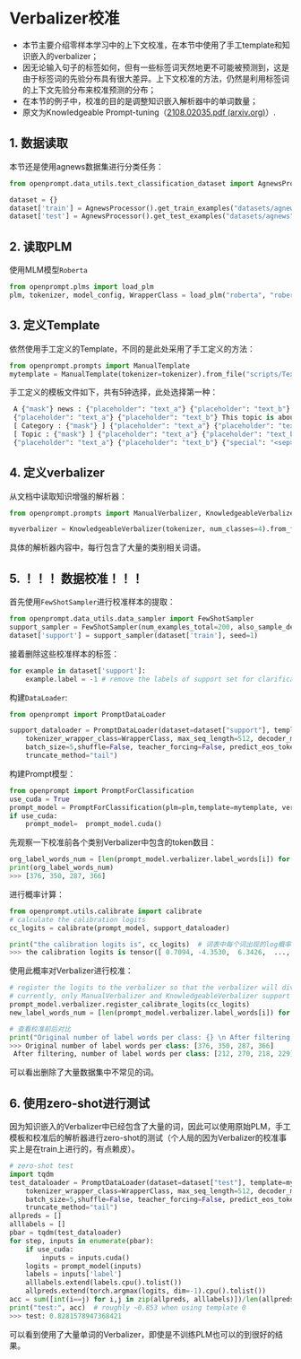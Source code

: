 # Verbalizer校准

- 本节主要介绍零样本学习中的上下文校准，在本节中使用了手工template和知识嵌入的verbalizer；
- 因无论输入句子的标签如何，但有一些标签词天然地更不可能被预测到，这是由于标签词的先验分布具有很大差异。上下文校准的方法，仍然是利用标签词的上下文先验分布来校准预测的分布；
- 在本节的例子中，校准的目的是调整知识嵌入解析器中的单词数量；
- 原文为Knowledgeable Prompt-tuning（[2108.02035.pdf (arxiv.org)](https://arxiv.org/pdf/2108.02035.pdf)）.

## 1. 数据读取

本节还是使用agnews数据集进行分类任务：

```python
from openprompt.data_utils.text_classification_dataset import AgnewsProcessor

dataset = {}
dataset['train'] = AgnewsProcessor().get_train_examples("datasets/agnews")
dataset['test'] = AgnewsProcessor().get_test_examples("datasets/agnews")
```

## 2. 读取PLM

使用MLM模型`Roberta`

```python
from openprompt.plms import load_plm
plm, tokenizer, model_config, WrapperClass = load_plm("roberta", "roberta-base")
```

## 3. 定义Template

依然使用手工定义的Template，不同的是此处采用了手工定义的方法：

```python
from openprompt.prompts import ManualTemplate
mytemplate = ManualTemplate(tokenizer=tokenizer).from_file("scripts/TextClassification/agnews/manual_template.txt", choice=0)
```

手工定义的模板文件如下，共有5钟选择，此处选择第一种：

```python
 A {"mask"} news : {"placeholder": "text_a"} {"placeholder": "text_b"}
 {"placeholder": "text_a"} {"placeholder": "text_b"} This topic is about {"mask"} .
 [ Category : {"mask"} ] {"placeholder": "text_a"} {"placeholder": "text_b"}
 [ Topic : {"mask"} ] {"placeholder": "text_a"} {"placeholder": "text_b"}
 {"placeholder": "text_a"} {"placeholder": "text_b"} {"special": "<sep>"} This topic is about {"mask"} .
```

## 4. 定义verbalizer

从文档中读取知识增强的解析器：

```python
from openprompt.prompts import ManualVerbalizer, KnowledgeableVerbalizer

myverbalizer = KnowledgeableVerbalizer(tokenizer, num_classes=4).from_file("scripts/agnews/knowledgeable_verbalizer.txt")
```

具体的解析器内容中，每行包含了大量的类别相关词语。



## 5. ！！！ 数据校准！！！

首先使用`FewShotSampler`进行校准样本的提取：

```python
from openprompt.data_utils.data_sampler import FewShotSampler
support_sampler = FewShotSampler(num_examples_total=200, also_sample_dev=False)
dataset['support'] = support_sampler(dataset['train'], seed=1)
```

接着删除这些校准样本的标签：

```python
for example in dataset['support']:
    example.label = -1 # remove the labels of support set for clarification
```

构建`DataLoader`:

```python
from openprompt import PromptDataLoader

support_dataloader = PromptDataLoader(dataset=dataset["support"], template=mytemplate, tokenizer=tokenizer, 
    tokenizer_wrapper_class=WrapperClass, max_seq_length=512, decoder_max_length=3, 
    batch_size=5,shuffle=False, teacher_forcing=False, predict_eos_token=False,
    truncate_method="tail")
```

构建Prompt模型：

```python
from openprompt import PromptForClassification
use_cuda = True
prompt_model = PromptForClassification(plm=plm,template=mytemplate, verbalizer=myverbalizer, freeze_plm=False)
if use_cuda:
    prompt_model=  prompt_model.cuda()
```

先观察一下校准前各个类别Verbalizer中包含的token数目：

```python
org_label_words_num = [len(prompt_model.verbalizer.label_words[i]) for i in range(4)]
print(org_label_words_num)
>>> [376, 350, 287, 366]
```

进行概率计算：

```python
from openprompt.utils.calibrate import calibrate
# calculate the calibration logits
cc_logits = calibrate(prompt_model, support_dataloader)

print("the calibration logits is", cc_logits)  # 词表中每个词出现的log概率
>>> the calibration logits is tensor([ 0.7094, -4.3530,  6.3426,  ..., -3.2170, -3.1547,  0.8762], device='cuda:0')
```

使用此概率对Verbalizer进行校准：

```python
# register the logits to the verbalizer so that the verbalizer will divide the calibration probability in producing label logits
# currently, only ManualVerbalizer and KnowledgeableVerbalizer support calibration.
prompt_model.verbalizer.register_calibrate_logits(cc_logits)
new_label_words_num = [len(prompt_model.verbalizer.label_words[i]) for i in range(4)]

# 查看校准前后对比
print("Original number of label words per class: {} \n After filtering, number of label words per class: {}".format(org_label_words_num, new_label_words_num))
>>> Original number of label words per class: [376, 350, 287, 366] 
 After filtering, number of label words per class: [212, 270, 218, 229]
```

可以看出删除了大量数据集中不常见的词。

## 6. 使用zero-shot进行测试

因为知识嵌入的Verbalizer中已经包含了大量的词，因此可以使用原始PLM，手工模板和校准后的解析器进行zero-shot的测试（个人局的因为Verbalizer的校准事实上是在train上进行的，有点赖皮）。

```python
# zero-shot test
import tqdm
test_dataloader = PromptDataLoader(dataset=dataset["test"], template=mytemplate, tokenizer=tokenizer, 
    tokenizer_wrapper_class=WrapperClass, max_seq_length=512, decoder_max_length=3, 
    batch_size=5,shuffle=False, teacher_forcing=False, predict_eos_token=False,
    truncate_method="tail")
allpreds = []
alllabels = []
pbar = tqdm(test_dataloader)
for step, inputs in enumerate(pbar):
    if use_cuda:
        inputs = inputs.cuda()
    logits = prompt_model(inputs)
    labels = inputs['label']
    alllabels.extend(labels.cpu().tolist())
    allpreds.extend(torch.argmax(logits, dim=-1).cpu().tolist())
acc = sum([int(i==j) for i,j in zip(allpreds, alllabels)])/len(allpreds)
print("test:", acc)  # roughly ~0.853 when using template 0
>>> test: 0.8281578947368421
```

可以看到使用了大量单词的Verbalizer，即使是不训练PLM也可以的到很好的结果。